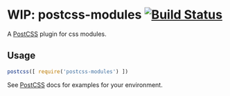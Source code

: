 # WIP: postcss-modules [![Build Status][ci-img]][ci]

A [PostCSS] plugin for css modules.

[PostCSS]: https://github.com/postcss/postcss
[ci-img]:  https://travis-ci.org/outpunk/postcss-modules.svg
[ci]:      https://travis-ci.org/outpunk/postcss-modules

## Usage

```js
postcss([ require('postcss-modules') ])
```

See [PostCSS] docs for examples for your environment.
